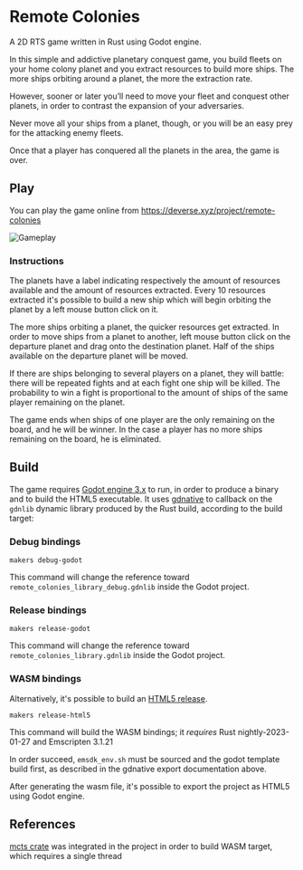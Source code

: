 Remote Colonies
===============

A 2D RTS game written in Rust using Godot engine.

In this simple and addictive planetary conquest game, you build fleets on your home colony planet and you extract resources to build more ships. The more ships orbiting around a planet, the more the extraction rate.

However, sooner or later you’ll need to move your fleet and conquest other planets, in order to contrast the expansion of your adversaries.

Never move all your ships from a planet, though, or you will be an easy prey for the attacking enemy fleets.

Once that a player has conquered all the planets in the area, the game is over.

## Play 

You can play the game online from https://deverse.xyz/project/remote-colonies

![Gameplay](https://i.ibb.co/B2fDw58/remote-colonies.gif "Gameplay")


### Instructions

The planets have a label indicating respectively the amount of resources available and the amount of resources extracted.
Every 10 resources extracted it's possible to build a new ship which will begin orbiting the planet by a left mouse button click on it.

The more ships orbiting a planet, the quicker resources get extracted. In order to move ships from a planet to another, left mouse button click on the departure planet and drag onto the destination planet.
Half of the ships available on the departure planet will be moved.

If there are ships belonging to several players on a planet, they will battle: there will be repeated fights and at each fight one ship will be killed. The probability to win a fight is proportional to the amount of ships of the same player remaining on the planet.

The game ends when ships of one player are the only remaining on the board, and he will be winner. In the case a player has no more ships remaining on the board, he is eliminated.

## Build

The game requires [Godot engine 3.x](https://godotengine.org/download/3.x/) to run, in order to produce a binary and to build the HTML5 executable. 
It uses [gdnative](https://docs.godotengine.org/it/stable/tutorials/scripting/gdnative/what_is_gdnative.html) to callback on the `gdnlib` dynamic library produced by the Rust build, according to the build target:

### Debug bindings

```shell
makers debug-godot
```

This command will change the reference toward `remote_colonies_library_debug.gdnlib` inside the Godot project.

### Release bindings

```shell
makers release-godot
```

This command will change the reference toward `remote_colonies_library.gdnlib` inside the Godot project.

### WASM bindings

Alternatively, it's possible to build an [HTML5 release](https://godot-rust.github.io/book/gdnative/export/html5.html).

```shell
makers release-html5
```

This command will build the WASM bindings; it *requires* Rust nightly-2023-01-27 and Emscripten 3.1.21 

In order succeed, `emsdk_env.sh` must be sourced and the godot template build first, as described in the gdnative export documentation above.

After generating the wasm file, it's possible to export the project as HTML5 using Godot engine.

## References

[mcts crate](https://docs.rs/mcts) was integrated in the project in order to build WASM target, which requires a single thread